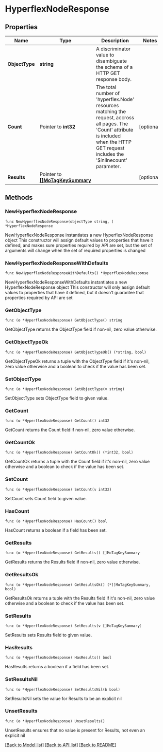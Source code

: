 # HyperflexNodeResponse

## Properties

Name | Type | Description | Notes
------------ | ------------- | ------------- | -------------
**ObjectType** | **string** | A discriminator value to disambiguate the schema of a HTTP GET response body. | 
**Count** | Pointer to **int32** | The total number of &#39;hyperflex.Node&#39; resources matching the request, accross all pages. The &#39;Count&#39; attribute is included when the HTTP GET request includes the &#39;$inlinecount&#39; parameter. | [optional] 
**Results** | Pointer to [**[]MoTagKeySummary**](MoTagKeySummary.md) |  | [optional] 

## Methods

### NewHyperflexNodeResponse

`func NewHyperflexNodeResponse(objectType string, ) *HyperflexNodeResponse`

NewHyperflexNodeResponse instantiates a new HyperflexNodeResponse object
This constructor will assign default values to properties that have it defined,
and makes sure properties required by API are set, but the set of arguments
will change when the set of required properties is changed

### NewHyperflexNodeResponseWithDefaults

`func NewHyperflexNodeResponseWithDefaults() *HyperflexNodeResponse`

NewHyperflexNodeResponseWithDefaults instantiates a new HyperflexNodeResponse object
This constructor will only assign default values to properties that have it defined,
but it doesn't guarantee that properties required by API are set

### GetObjectType

`func (o *HyperflexNodeResponse) GetObjectType() string`

GetObjectType returns the ObjectType field if non-nil, zero value otherwise.

### GetObjectTypeOk

`func (o *HyperflexNodeResponse) GetObjectTypeOk() (*string, bool)`

GetObjectTypeOk returns a tuple with the ObjectType field if it's non-nil, zero value otherwise
and a boolean to check if the value has been set.

### SetObjectType

`func (o *HyperflexNodeResponse) SetObjectType(v string)`

SetObjectType sets ObjectType field to given value.


### GetCount

`func (o *HyperflexNodeResponse) GetCount() int32`

GetCount returns the Count field if non-nil, zero value otherwise.

### GetCountOk

`func (o *HyperflexNodeResponse) GetCountOk() (*int32, bool)`

GetCountOk returns a tuple with the Count field if it's non-nil, zero value otherwise
and a boolean to check if the value has been set.

### SetCount

`func (o *HyperflexNodeResponse) SetCount(v int32)`

SetCount sets Count field to given value.

### HasCount

`func (o *HyperflexNodeResponse) HasCount() bool`

HasCount returns a boolean if a field has been set.

### GetResults

`func (o *HyperflexNodeResponse) GetResults() []MoTagKeySummary`

GetResults returns the Results field if non-nil, zero value otherwise.

### GetResultsOk

`func (o *HyperflexNodeResponse) GetResultsOk() (*[]MoTagKeySummary, bool)`

GetResultsOk returns a tuple with the Results field if it's non-nil, zero value otherwise
and a boolean to check if the value has been set.

### SetResults

`func (o *HyperflexNodeResponse) SetResults(v []MoTagKeySummary)`

SetResults sets Results field to given value.

### HasResults

`func (o *HyperflexNodeResponse) HasResults() bool`

HasResults returns a boolean if a field has been set.

### SetResultsNil

`func (o *HyperflexNodeResponse) SetResultsNil(b bool)`

 SetResultsNil sets the value for Results to be an explicit nil

### UnsetResults
`func (o *HyperflexNodeResponse) UnsetResults()`

UnsetResults ensures that no value is present for Results, not even an explicit nil

[[Back to Model list]](../README.md#documentation-for-models) [[Back to API list]](../README.md#documentation-for-api-endpoints) [[Back to README]](../README.md)


